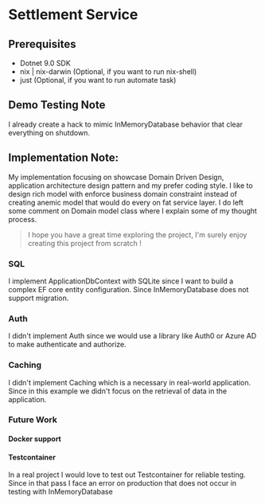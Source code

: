 # Settlement Service

## Prerequisites

- Dotnet 9.0 SDK 
- nix | nix-darwin (Optional, if you want to run nix-shell)
- just (Optional, if you want to run automate task)

## Demo Testing Note

I already create a hack to mimic InMemoryDatabase behavior that clear everything on shutdown.

## Implementation Note: 

My implementation focusing on showcase Domain Driven Design, application architecture
design pattern and my prefer coding style.
I like to design rich model with enforce business domain constraint instead of 
creating anemic model that would do every on fat service layer. 
I do left some comment on Domain model class where I explain some of my
thought process.

> I hope you have a great time exploring the project, I'm surely enjoy creating this project from scratch !

### SQL

I implement ApplicationDbContext with SQLite since I want to build a complex
EF core entity configuration. Since InMemoryDatabase does not support migration.

### Auth

I didn't implement Auth since we would use a library like Auth0 or Azure AD to make authenticate and authorize.

### Caching

I didn't implement Caching which is a necessary in real-world application.
Since in this example we didn't focus on the retrieval of data in the application.

### Future Work

#### Docker support

#### Testcontainer

In a real project I would love to test out Testcontainer for reliable testing.
Since in that pass I face an error on production that does not occur in testing
with InMemoryDatabase 

